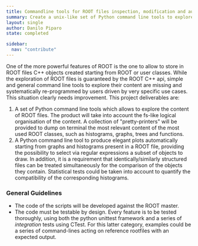 ```yaml
---
title: Commandline tools for ROOT files inspection, modification and automated plotting
summary: Create a unix-like set of Python command line tools to explore, modify and display the content of ROOT files.
layout: single
author: Danilo Piparo
state: completed

sidebar:
  nav: "contribute"
---
```


One of the more powerful features of ROOT is the one to allow to store in ROOT files
C++ objects created starting from ROOT or user classes. While the exploration of ROOT files
is guaranteed by the ROOT C++ api, simple and general command line tools to explore their
content are missing and systematically re-programmed by users driven by very specific use
cases. This situation clearly needs improvement.
This project deliverables are:

1. A set of Python command line tools which allows to explore the content of ROOT files.
The product will take into account the fs-like logical organisation of the content. A
collection of "pretty-printers" will be provided to dump on terminal the most relevant
content of the most used ROOT classes, such as histograms, graphs, trees and functions.
2. A Python command line tool to produce elegant plots automatically starting from graphs
and histograms present in a ROOT file, providing the possibility to select via regular
expressions a subset of objects to draw. In addition, it is a requirement that
identically/similarly structured files can be treated simultaneously for the comparison
of the objects they contain. Statistical tests could be taken into account to quantify
the compatibility of the corresponding histograms.

### General Guidelines

  - The code of the scripts will be developed against the ROOT master.
  - The code must be testable by design. Every feature is to be tested thoroughly, using
    both the python unittest framework and a series of *integration* tests using CTest. For
    this latter category, examples could be a series of command-lines acting on reference
    rootfiles with an expected output.